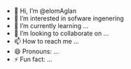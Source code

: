 - 👋 Hi, I’m @elomAglan
- 👀 I’m interested in sofware ingenering
- 🌱 I’m currently learning ...
- 💞️ I’m looking to collaborate on ...
- 📫 How to reach me ...
- 😄 Pronouns: ...
- ⚡ Fun fact: ...

<!---
elomAglan/elomAglan is a ✨ special ✨ repository because its `README.md` (this file) appears on your GitHub profile.
You can click the Preview link to take a look at your changes.
--->
